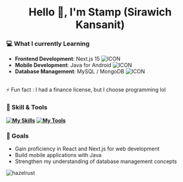 <h1 align="center">Hello 👋, I'm Stamp (Sirawich Kansanit)</h1>

### 💻 What I currently Learning
- **Frontend Development**: Next.js 15  ![ICON](https://skillicons.dev/icons?i=nextjs)
- **Mobile Development**: Java for Android  ![ICON](https://skillicons.dev/icons?i=java&theme=light)
- **Database Management**: MySQL / MongoDB ![ICON](https://skillicons.dev/icons?i=mysql,mongodb)
<br>
⚡ Fun fact : I had a finance license, but I choose programming lol

### 👾 Skill & Tools
**[![My Skills](https://skillicons.dev/icons?i=html,css,sass,js,ts,react,nextjs)](https://skillicons.dev)**
**[![My Tools](https://skillicons.dev/icons?i=figma,vite)](https://skillicons.dev)**

### 🌱 Goals
- Gain proficiency in React and Next.js for web development  
- Build mobile applications with Java  
- Strengthen my understanding of database management concepts  

<p align="left">
</p>


<p><img align="left" src="https://github-readme-stats.vercel.app/api/top-langs?username=hazelrust&show_icons=true&locale=en&layout=compact" alt="hazelrust" /></p>

